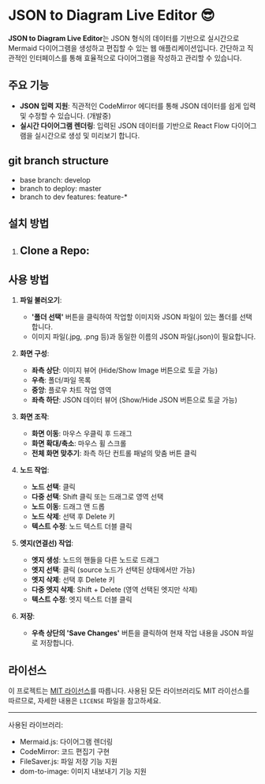 # JSON to Diagram Live Editor 😎

**JSON to Diagram Live Editor**는 JSON 형식의 데이터를 기반으로 실시간으로 Mermaid 다이어그램을 생성하고 편집할 수 있는 웹 애플리케이션입니다. 간단하고 직관적인 인터페이스를 통해 효율적으로 다이어그램을 작성하고 관리할 수 있습니다.

## 주요 기능

- **JSON 입력 지원**: 직관적인 CodeMirror 에디터를 통해 JSON 데이터를 쉽게 입력 및 수정할 수 있습니다. (개발중)
- **실시간 다이어그램 렌더링**: 입력된 JSON 데이터를 기반으로 React Flow 다이어그램을 실시간으로 생성 및 미리보기 합니다.

## git branch structure

- base branch: develop
- branch to deploy: master
- branch to dev features: feature-*

## 설치 방법

1. Clone a Repo:
   - 


## 사용 방법

1. **파일 불러오기**:
   - **'폴더 선택'** 버튼을 클릭하여 작업할 이미지와 JSON 파일이 있는 폴더를 선택합니다.
   - 이미지 파일(.jpg, .png 등)과 동일한 이름의 JSON 파일(.json)이 필요합니다.

2. **화면 구성**:
   - **좌측 상단**: 이미지 뷰어 (Hide/Show Image 버튼으로 토글 가능)
   - **우측**: 폴더/파일 목록
   - **중앙**: 플로우 차트 작업 영역
   - **좌측 하단**: JSON 데이터 뷰어 (Show/Hide JSON 버튼으로 토글 가능)

3. **화면 조작**:
   - **화면 이동**: 마우스 우클릭 후 드래그
   - **화면 확대/축소**: 마우스 휠 스크롤
   - **전체 화면 맞추기**: 좌측 하단 컨트롤 패널의 맞춤 버튼 클릭

4. **노드 작업**:
   - **노드 선택**: 클릭
   - **다중 선택**: Shift 클릭 또는 드래그로 영역 선택
   - **노드 이동**: 드래그 앤 드롭
   - **노드 삭제**: 선택 후 Delete 키
   - **텍스트 수정**: 노드 텍스트 더블 클릭

5. **엣지(연결선) 작업**:
   - **엣지 생성**: 노드의 핸들을 다른 노드로 드래그
   - **엣지 선택**: 클릭 (source 노드가 선택된 상태에서만 가능)
   - **엣지 삭제**: 선택 후 Delete 키
   - **다중 엣지 삭제**: Shift + Delete (영역 선택된 엣지만 삭제)
   - **텍스트 수정**: 엣지 텍스트 더블 클릭

6. **저장**:
   - **우측 상단의 'Save Changes'** 버튼을 클릭하여 현재 작업 내용을 JSON 파일로 저장합니다.



## 라이선스

이 프로젝트는 [MIT 라이선스](LICENSE)를 따릅니다. 사용된 모든 라이브러리도 MIT 라이선스를 따르므로, 자세한 내용은 `LICENSE` 파일을 참고하세요.

---


사용된 라이브러리:
  - Mermaid.js: 다이어그램 렌더링
  - CodeMirror: 코드 편집기 구현
  - FileSaver.js: 파일 저장 기능 지원
  - dom-to-image: 이미지 내보내기 기능 지원
